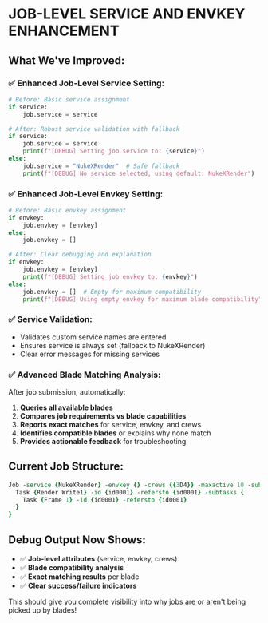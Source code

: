 # JOB-LEVEL SERVICE AND ENVKEY ENHANCEMENT

## What We've Improved:

### ✅ **Enhanced Job-Level Service Setting**:
```python
# Before: Basic service assignment
if service:
    job.service = service

# After: Robust service validation with fallback
if service:
    job.service = service
    print(f"[DEBUG] Setting job service to: {service}")
else:
    job.service = "NukeXRender"  # Safe fallback
    print(f"[DEBUG] No service selected, using default: NukeXRender")
```

### ✅ **Enhanced Job-Level Envkey Setting**:
```python
# Before: Basic envkey assignment  
if envkey:
    job.envkey = [envkey]
else:
    job.envkey = []

# After: Clear debugging and explanation
if envkey:
    job.envkey = [envkey]
    print(f"[DEBUG] Setting job envkey to: {envkey}")
else:
    job.envkey = []  # Empty for maximum compatibility
    print(f"[DEBUG] Using empty envkey for maximum blade compatibility")
```

### ✅ **Service Validation**:
- Validates custom service names are entered
- Ensures service is always set (fallback to NukeXRender)
- Clear error messages for missing services

### ✅ **Advanced Blade Matching Analysis**:
After job submission, automatically:
1. **Queries all available blades**
2. **Compares job requirements vs blade capabilities**
3. **Reports exact matches** for service, envkey, and crews  
4. **Identifies compatible blades** or explains why none match
5. **Provides actionable feedback** for troubleshooting

## Current Job Structure:
```tcl
Job -service {NukeXRender} -envkey {} -crews {{3D4}} -maxactive 10 -subtasks {
  Task {Render Write1} -id {id0001} -refersto {id0001} -subtasks {
    Task {Frame 1} -id {id0001} -refersto {id0001}
  }
}
```

## Debug Output Now Shows:
- ✅ **Job-level attributes** (service, envkey, crews)
- ✅ **Blade compatibility analysis** 
- ✅ **Exact matching results** per blade
- ✅ **Clear success/failure indicators**

This should give you complete visibility into why jobs are or aren't being picked up by blades!
